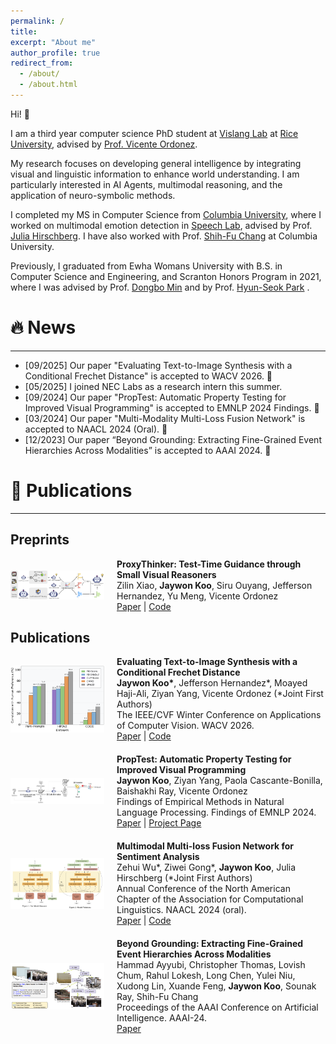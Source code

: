 ```yaml
---
permalink: /
title: 
excerpt: "About me"
author_profile: true
redirect_from: 
  - /about/
  - /about.html
---
```


Hi! 👋

I am a third year computer science PhD student at [Vislang Lab](https://vislang.ai/) at [Rice University](https://csweb.rice.edu/), advised by [Prof. Vicente Ordonez](https://www.cs.rice.edu/~vo9/).

My research focuses on developing general intelligence by integrating visual and linguistic information to enhance world understanding. I am particularly interested in AI Agents, multimodal reasoning, and the application of neuro-symbolic methods.

I completed my MS in Computer Science from [Columbia University](https://www.cs.columbia.edu/), where I worked on multimodal emotion detection in [Speech Lab](http://www.cs.columbia.edu/speech/lab.cgi), advised by Prof. [Julia Hirschberg](http://www.cs.columbia.edu/~julia/). I have also worked with Prof. [Shih-Fu Chang](https://www.ee.columbia.edu/~sfchang/) at Columbia University.

Previously, I graduated from Ewha Womans University with B.S. in Computer Science and Engineering, and Scranton Honors Program in 2021, where I was advised by Prof. [Dongbo Min](http://cvl.ewha.ac.kr/) and by Prof. [Hyun-Seok Park](http://www.ewha.ac.kr/ewha/professor/info.do?mode=view&pId=xPCsLydiqzj%2FKdbYExXJKg%3D%3D) .

🔥 News
======
-----------
- [09/2025] Our paper "Evaluating Text-to-Image Synthesis with a Conditional Frechet Distance" is accepted to WACV 2026. 🎉
- [05/2025] I joined NEC Labs as a research intern this summer.
- [09/2024] Our paper "PropTest: Automatic Property Testing for Improved Visual Programming" is accepted to EMNLP 2024 Findings. 🎉
- [03/2024] Our paper "Multi-Modality Multi-Loss Fusion Network" is accepted to NAACL 2024 (Oral). 🎉
- [12/2023] Our paper “Beyond Grounding: Extracting Fine-Grained Event Hierarchies Across Modalities” is accepted to AAAI 2024. 🎉


📝 Publications
============
-----------

Preprints
---------

<div style="display: flex; align-items: center; margin-bottom: 20px;">
    <img src="images/ProxyThinker.png" alt="Preprint Image" style="width: 150px; margin-right: 20px;">
    <div>
        <strong>ProxyThinker: Test-Time Guidance through Small Visual Reasoners</strong><br>
        Zilin Xiao, <strong>Jaywon Koo</strong>, Siru Ouyang, Jefferson Hernandez, Yu Meng, Vicente Ordonez<br>
        <a href="https://arxiv.org/pdf/2505.24872">Paper</a> | <a href="https://github.com/MrZilinXiao/ProxyThinker">Code</a>
    </div>
</div>


Publications
------------
<div style="display: flex; align-items: center; margin-bottom: 20px;">
    <img src="images/cfred.png" alt="Preprint Image" style="width: 150px; margin-right: 20px;">
    <div>
        <strong>Evaluating Text-to-Image Synthesis with a Conditional Frechet Distance</strong><br>
         <strong>Jaywon Koo*</strong>, Jefferson Hernandez*, Moayed Haji-Ali, Ziyan Yang, Vicente Ordonez (*Joint First Authors)<br>
         The IEEE/CVF Winter Conference on Applications of Computer Vision. WACV 2026.<br>
        <a href="https://arxiv.org/pdf/2503.21721">Paper</a> | <a href="https://github.com/JaywonKoo17/cFreD">Code</a>
    </div>
</div>

<div style="display: flex; align-items: center; margin-bottom: 20px;">
    <img src="images/PropTest.png" alt="Preprint Image" style="width: 150px; margin-right: 20px;">
    <div>
        <strong>PropTest: Automatic Property Testing for Improved Visual Programming</strong><br>
         <strong>Jaywon Koo</strong>, Ziyan Yang, Paola Cascante-Bonilla, Baishakhi Ray, Vicente Ordonez<br>
        Findings of Empirical Methods in Natural Language Processing. Findings of EMNLP 2024.<br>
        <a href="https://arxiv.org/abs/2403.16921">Paper</a> | <a href="https://jaywonkoo17.github.io/PropTest/">Project Page</a>
    </div>
</div>

<div style="display: flex; align-items: center; margin-bottom: 20px;">
    <img src="images/Sentiment_Analysis.png" alt="Publication Image" style="width: 150px; margin-right: 20px;">
    <div>
        <strong>Multimodal Multi-loss Fusion Network for Sentiment Analysis</strong><br>
        Zehui Wu*, Ziwei Gong*, <strong>Jaywon Koo</strong>, Julia Hirschberg (*Joint First Authors)<br>
        Annual Conference of the North American Chapter of the Association for Computational Linguistics. NAACL 2024 (oral).<br>
        <a href="https://arxiv.org/abs/2308.00264v4">Paper</a> | <a href="https://github.com/zehuiwu/MMML">Code</a>
    </div>
</div>

<div style="display: flex; align-items: center; margin-bottom: 20px;">
    <img src="images/Beyond_Grounding.png" alt="Publication Image" style="width: 150px; margin-right: 20px;">
    <div>
        <strong>Beyond Grounding: Extracting Fine-Grained Event Hierarchies Across Modalities</strong><br>
        Hammad Ayyubi, Christopher Thomas, Lovish Chum, Rahul Lokesh, Long Chen, Yulei Niu, 
        Xudong Lin, Xuande Feng, <strong>Jaywon Koo</strong>, Sounak Ray, Shih-Fu Chang<br>
        Proceedings of the AAAI Conference on Artificial Intelligence. AAAI-24.<br>
        <a href="https://web3.arxiv.org/abs/2206.07207">Paper</a>
    </div>
</div>

